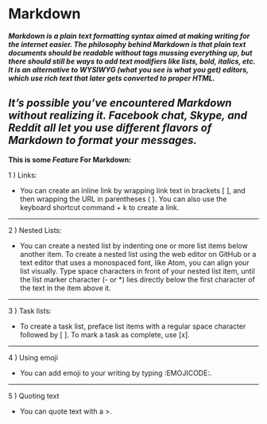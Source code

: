 # Markdown



***Markdown is a plain text formatting syntax aimed at making writing for the internet easier. The philosophy behind Markdown is that plain text documents should be readable without tags mussing everything up, but there should still be ways to add text modifiers like lists, bold, italics, etc. It is an alternative to WYSIWYG (what you see is what you get) editors, which use rich text that later gets converted to proper HTML.***

***It’s possible you’ve encountered Markdown without realizing it. Facebook chat, Skype, and Reddit all let you use different flavors of Markdown to format your messages.*** 
--- 
**This is some _Feature_ For Markdown:**

1 ) Links: 
 - You can create an inline link by wrapping link text in brackets [ ], and then wrapping the URL in parentheses ( ). You can also use the keyboard shortcut command + k to create a link.

--- 
2 ) Nested Lists:
- You can create a nested list by indenting one or more list items below another item.
To create a nested list using the web editor on GitHub or a text editor that uses a monospaced font, like Atom, you can align your list visually. Type space characters in front of your nested list item, until the list marker character (- or *) lies directly below the first character of the text in the item above it.
---
3 ) Task lists:
- To create a task list, preface list items with a regular space character followed by [ ]. To mark a task as complete, use [x].

---
4 ) Using emoji
- You can add emoji to your writing by typing :EMOJICODE:.

---
5 ) Quoting text
- You can quote text with a >. 
